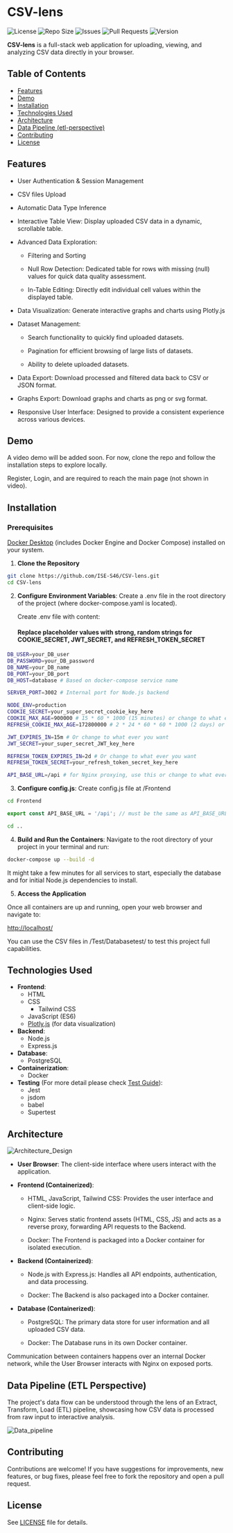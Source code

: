 # CSV-lens

![License](https://img.shields.io/github/license/ISE-S46/CSV-lens)
![Repo Size](https://img.shields.io/github/repo-size/ISE-S46/CSV-lens)
![Issues](https://img.shields.io/github/issues/ISE-S46/CSV-lens)
![Pull Requests](https://img.shields.io/github/issues-pr/ISE-S46/CSV-lens)
![Version](https://img.shields.io/badge/version-1.0-blue)

**CSV-lens** is a full-stack web application for uploading, viewing, and analyzing CSV data directly in your browser.

## Table of Contents

- [Features](#features)
- [Demo](#demo)
- [Installation](#installation)
- [Technologies Used](#technologies-used)
- [Architecture](#architecture)
- [Data Pipeline (etl-perspective)](#data-pipeline-etl-perspective)
- [Contributing](#contributing)
- [License](#license)

## Features

- User Authentication & Session Management
- CSV files Upload
- Automatic Data Type Inference
- Interactive Table View: Display uploaded CSV data in a dynamic, scrollable table.

- Advanced Data Exploration:

    - Filtering and Sorting

    - Null Row Detection: Dedicated table for rows with missing (null) values for quick data quality assessment.

    - In-Table Editing: Directly edit individual cell values within the displayed table.

- Data Visualization: Generate interactive graphs and charts using Plotly.js

- Dataset Management:

    - Search functionality to quickly find uploaded datasets.

    - Pagination for efficient browsing of large lists of datasets.

    - Ability to delete uploaded datasets.

- Data Export: Download processed and filtered data back to CSV or JSON format.

- Graphs Export: Download graphs and charts as png or svg format.

- Responsive User Interface: Designed to provide a consistent experience across various devices.

## Demo
A video demo will be added soon. For now, clone the repo and follow the installation steps to explore locally.

Register, Login, and are required to reach the main page (not shown in video).

## Installation
### Prerequisites

[Docker Desktop](https://www.docker.com/products/docker-desktop/) (includes Docker Engine and Docker Compose) installed on your system.

1. **Clone the Repository**
```bash
git clone https://github.com/ISE-S46/CSV-lens.git
cd CSV-lens
```
2. **Configure Environment Variables**:
Create a .env file in the root directory of the project (where docker-compose.yaml is located). 

    Create .env file with content:
    #### Replace placeholder values with strong, random strings for COOKIE_SECRET, JWT_SECRET, and REFRESH_TOKEN_SECRET
```bash
DB_USER=your_DB_user
DB_PASSWORD=your_DB_password
DB_NAME=your_DB_name
DB_PORT=your_DB_port
DB_HOST=database # Based on docker-compose service name

SERVER_PORT=3002 # Internal port for Node.js backend

NODE_ENV=production
COOKIE_SECRET=your_super_secret_cookie_key_here
COOKIE_MAX_AGE=900000 # 15 * 60 * 1000 (15 minutes) or change to what ever you want
REFRESH_COOKIE_MAX_AGE=172800000 # 2 * 24 * 60 * 60 * 1000 (2 days) or change to what ever you want

JWT_EXPIRES_IN=15m # Or change to what ever you want
JWT_SECRET=your_super_secret_JWT_key_here

REFRESH_TOKEN_EXPIRES_IN=2d # Or change to what ever you want
REFRESH_TOKEN_SECRET=your_refresh_token_secret_key_here

API_BASE_URL=/api # for Nginx proxying, use this or change to what ever you want
```
3. **Configure config.js**:
Create config.js file at /Frontend
```bash
cd Frontend
```
```js
export const API_BASE_URL = '/api'; // must be the same as API_BASE_URL in .env
```
```bash
cd ..
```
4. **Build and Run the Containers**: Navigate to the root directory of your project in your terminal and run:

```bash
docker-compose up --build -d
```
It might take a few minutes for all services to start, especially the database and for initial Node.js dependencies to install.

5. **Access the Application**

Once all containers are up and running, open your web browser and navigate to: 

[http://localhost/](http://localhost/)

You can use the CSV files in /Test/Databasetest/ to test this project full capabilities.


## Technologies Used

- **Frontend**: 
    - HTML
    - CSS
        - Tailwind CSS
    - JavaScript (ES6)
    - [Plotly.js](https://plotly.com/javascript/) (for data visualization)
- **Backend**: 
    - Node.js
    - Express.js
- **Database**: 
    - PostgreSQL
- **Containerization**:
    - Docker
- **Testing** (For more detail please check [Test Guide](Test/TestGuide.md)):
    - Jest
    - jsdom
    - babel
    - Supertest

## Architecture
![Architecture_Design](Image/CSV-lens-acrhitecture.jpg)
- **User Browser**: The client-side interface where users interact with the application.
- **Frontend (Containerized)**:
    - HTML, JavaScript, Tailwind CSS: Provides the user interface and client-side logic.

    - Nginx: Serves static frontend assets (HTML, CSS, JS) and acts as a reverse proxy, forwarding API requests to the Backend.

    - Docker: The Frontend is packaged into a Docker container for isolated execution.

- **Backend (Containerized)**:
    - Node.js with Express.js: Handles all API endpoints, authentication, and data processing.

    - Docker: The Backend is also packaged into a Docker container.

- **Database (Containerized)**:

    - PostgreSQL: The primary data store for user information and all uploaded CSV data.

    - Docker: The Database runs in its own Docker container.

Communication between containers happens over an internal Docker network, while the User Browser interacts with Nginx on exposed ports.

## Data Pipeline (ETL Perspective)

The project's data flow can be understood through the lens of an Extract, Transform, Load (ETL) pipeline, showcasing how CSV data is processed from raw input to interactive analysis.

![Data_pipeline](Image/CSV-lens-ETL-pipeline.jpg)

## Contributing

Contributions are welcome! If you have suggestions for improvements, new features, or bug fixes, please feel free to fork the repository and open a pull request.

## License

See [LICENSE](LICENSE) file for details.